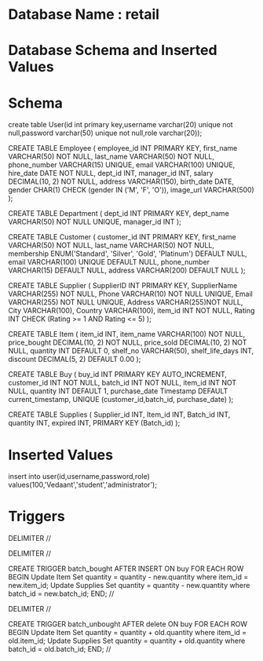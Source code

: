 # Database Name : retail
# Database Schema and Inserted Values

# Schema
create table User(id int primary key,username varchar(20) unique not null,password varchar(50) unique not null,role varchar(20));

CREATE TABLE Employee (
    employee_id INT PRIMARY KEY,
    first_name VARCHAR(50) NOT NULL,
    last_name VARCHAR(50) NOT NULL,
    phone_number VARCHAR(15) UNIQUE,
    email VARCHAR(100) UNIQUE,
    hire_date DATE NOT NULL,
    dept_id INT,
    manager_id INT,
    salary DECIMAL(10, 2) NOT NULL,
    address VARCHAR(150),
    birth_date DATE,
    gender CHAR(1) CHECK (gender IN ('M', 'F', 'O')),
    image_url VARCHAR(500)
);

CREATE TABLE Department (
    dept_id INT PRIMARY KEY,
    dept_name VARCHAR(50) NOT NULL UNIQUE,
    manager_id INT
);

CREATE TABLE Customer (
    customer_id INT PRIMARY KEY,
    first_name VARCHAR(50) NOT NULL,
    last_name VARCHAR(50) NOT NULL,
    membership ENUM('Standard', 'Silver', 'Gold', 'Platinum') DEFAULT NULL,
    email VARCHAR(100) UNIQUE DEFAULT NULL,
    phone_number VARCHAR(15) DEFAULT NULL,
    address VARCHAR(200) DEFAULT NULL
);

CREATE TABLE Supplier (
    SupplierID INT PRIMARY KEY,
    SupplierName VARCHAR(255) NOT NULL,
    Phone VARCHAR(10) NOT NULL UNIQUE,
    Email VARCHAR(255) NOT NULL UNIQUE,
    Address VARCHAR(255)NOT NULL,
    City VARCHAR(100),
    Country VARCHAR(100),
    item_id INT NOT NULL,
    Rating INT CHECK (Rating >= 1 AND Rating <= 5)
);

CREATE TABLE Item (
    item_id INT,
    item_name VARCHAR(100) NOT NULL,
    price_bought DECIMAL(10, 2) NOT NULL,
    price_sold DECIMAL(10, 2) NOT NULL,
    quantity INT DEFAULT 0,
    shelf_no VARCHAR(50),
    shelf_life_days INT,
    discount DECIMAL(5, 2) DEFAULT 0.00
);

CREATE TABLE Buy (
    buy_id INT PRIMARY KEY AUTO_INCREMENT,
    customer_id INT NOT NULL,
    batch_id INT NOT NULL,
    item_id INT NOT NULL,
    quantity INT DEFAULT 1,
    purchase_date Timestamp DEFAULT current_timestamp,
    UNIQUE (customer_id,batch_id, purchase_date)
);

CREATE TABLE Supplies (
    Supplier_id INT,
    Item_id INT,
    Batch_id INT,
    quantity INT,
    expired INT,
    PRIMARY KEY (Batch_id)
);

# Inserted Values
insert into user(id,username,password,role) values(100,'Vedaant','student','administrator');

# Triggers

DELIMITER //

DELIMITER //

CREATE TRIGGER batch_bought
AFTER INSERT ON buy
FOR EACH ROW
BEGIN
    Update Item
    Set quantity = quantity - new.quantity
    where item_id = new.item_id;
    Update Supplies
    Set quantity = quantity - new.quantity
    where batch_id = new.batch_id;
END;
//

DELIMITER //

CREATE TRIGGER batch_unbought
AFTER delete ON buy
FOR EACH ROW
BEGIN
    Update Item
    Set quantity = quantity + old.quantity
    where item_id = old.item_id;
    Update Supplies
    Set quantity = quantity + old.quantity
    where batch_id = old.batch_id;
END;
//


